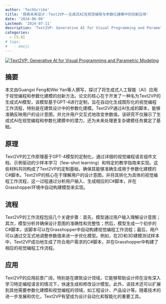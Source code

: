 ```yaml
---
author: 'TechScribe'
title: '探索未来设计：Text2VP——生成式AI在视觉编程与参数化建模中的创新应用'
date: '2024-06-09'
Lastmod: '2024-07-11'
description: 'Text2VP: Generative AI for Visual Programming and Parametric Modeling'
categories:
  - CS.AI
# tags:
#   - emoji
---
```


[![Text2VP: Generative AI for Visual Programming and Parametric Modeling](https://arxiv-research-1301205113.cos.ap-guangzhou.myqcloud.com/images/2407.07732v1.pdf_0.jpg)](https://arxiv.org/abs/2407.07732v1)

## 摘要

本文由Guangxi Feng和Wei Yan等人撰写，探讨了将生成式人工智能（AI）应用于视觉编程和参数化建模的创新方法。论文的核心在于开发了一种名为Text2VP的生成式AI模型，该模型基于GPT-4进行定制，旨在自动化生成图形化的视觉编程工作流程，特别是在建筑设计中的参数化建模。Text2VP通过AI生成的脚本，能够准确反映用户的设计意图，并允许用户交互式地改变参数值。该研究不仅展示了生成式AI在视觉编程和参数化建模中的潜力，还为未来处理更复杂建模任务奠定了基础。<!--more-->

## 原理

Text2VP的工作原理基于GPT-4模型的定制化，通过详细的视觉编程语言组件文档、示例驱动的少样本学习（few-shot learning）和特定的教学指南来实现。这些材料共同构成了Text2VP的定制基础，确保其能够准确生成用于参数化建模的C#脚本。Text2VP的核心在于理解用户的设计意图，并将其转化为具体的视觉编程工作流程，这一过程通过分析用户输入、生成相应的C#脚本，并在Grasshopper环境中自动构建模型来实现。

## 流程

Text2VP的工作流程包括几个关键步骤：首先，模型通过用户输入理解设计意图；其次，模型分析并确保设计意图的准确性和完整性；然后，模型生成一个初步的C#脚本，该脚本可以在Grasshopper中自动构建视觉编程工作流程；最后，用户可以通过交互式地调整参数值来进一步优化模型。例如，在2D和3D建模测试样本中，Text2VP成功地生成了符合用户需求的C#脚本，并在Grasshopper中构建了相应的视觉编程工作流程。

## 应用

Text2VP的应用前景广阔，特别是在建筑设计领域，它能够帮助设计师在没有深入学习特定编程语言的情况下，快速生成和修改设计模型。此外，该技术还可以扩展到其他需要参数化建模和视觉编程的领域，如工程设计、产品设计等。随着技术的进一步发展和优化，Text2VP有望成为设计自动化和智能化的重要工具。